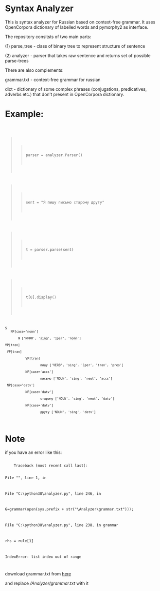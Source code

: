 # Syntax Analyzer


This is syntax analyzer for Russian based on context-free grammar. 
It uses OpenCorpora dictionary of labelled words and pymorphy2 as interface. 

The repository consitsts of two main parts: 

(1) parse_tree - class of binary tree to represent structure of sentence

(2) analyzer - parser that takes raw sentence and returns set of possible parse-trees

There are also complements: 

grammar.txt - context-free grammar for russian

dict - dictionary of some complex phrases (conjugations, predicatives, adverbs etc.) that don't present in OpenCorpora dictionary.


# Example:

<code>  

>> parser = analyzer.Parser()

>> sent = "Я пишу письмо старому другу"

>> t = parser.parse(sent)

>> t[0].display()

    S     
       NP[case='nomn'] 
           
           Я ['NPRO', 'sing', '1per', 'nomn']
           
    VP[tran]
     
     VP[tran]
               
               VP[tran] 
                       
                       пишу ['VERB', 'sing', '1per', 'tran', 'pres']
               
               NP[case='accs'] 
                       
                       письмо ['NOUN', 'sing', 'neut', 'accs']
     
     NP[case='datv']
               
               NP[case='datv'] 
                       
                       старому ['NOUN', 'sing', 'neut', 'datv']
               
               NP[case='datv'] 
                       
                       другу ['NOUN', 'sing', 'datv']

</code>

# Note

if you have an error like this:

<code>
    Traceback (most recent call last):
  
  File "<stdin>", line 1, in <module>
  
  File "C:\python38\analyzer.py", line 246, in <module>
  
  G=grammar(open(sys.prefix + str("\\Analyzer\\grammar.txt")));
  
  File "C:\python38\analyzer.py", line 238, in grammar
  
  rhs = rule[1]

IndexError: list index out of range

</code>


download grammar.txt from [here](shorturl.at/GNV57)

and replace <i>/Analyzer/grammar.txt</i> with it
